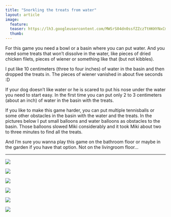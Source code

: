 ```yaml
---
title: "Snorkling the treats from water"
layout: article
image:
  feature:
  teaser: https://lh3.googleusercontent.com/MWSrS04dn0ssfZZczTtHKHYNxCmkGD8Ln-1gaWkWXqA=w245
  thumb:
---
```


For this game you need a bowl or a basin where you can put water. And you need some treats that won’t dissolve in the water, like pieces of dried chicken filets, pieces of wiener or something like that (but not kibbles).

I put like 10 centimeters (three to four inches) of water in the basin and then dropped the treats in. The pieces of wiener vanished in about five seconds :D

If your dog doesn’t like water or he is scared to put his nose under the water you need to start easy. In the first time you can put only 2 to 3 centimeters (about an inch) of water in the basin with the treats.

If you like to make this game harder, you can put multiple tennisballs or some other obstacles in the basin with the water and the treats. In the pictures below I put small balloons and water balloons as obstacles to the basin. Those balloons slowed Miki considerably and it took Miki about two to three minutes to find all the treats.

And I’m sure you wanna play this game on the bathroom floor or maybe in the garden if you have that option. Not on the livingroom floor…

---

[![](https://lh3.googleusercontent.com/QKip0qSSaKbph7gkNUh8mWvovqX6-D9P8aRWAd6z3-Y=w800)](https://lh3.googleusercontent.com/QKip0qSSaKbph7gkNUh8mWvovqX6-D9P8aRWAd6z3-Y=s0)

[![](https://lh3.googleusercontent.com/DJGwG4onTXIghaz1Y1qfGrHf6L5bMAm92AA0dbEgkk0=w800)](https://lh3.googleusercontent.com/DJGwG4onTXIghaz1Y1qfGrHf6L5bMAm92AA0dbEgkk0=s0)

[![](https://lh3.googleusercontent.com/Ur2BV9LlqcjOfBdTPplG89InX9cL2Dg8ijp7gcRLUcc=w800)](https://lh3.googleusercontent.com/Ur2BV9LlqcjOfBdTPplG89InX9cL2Dg8ijp7gcRLUcc=s0)

[![](https://lh3.googleusercontent.com/U_XHLrv-Hma_RMNWNLzQ4ofGA6AvXZ9xUWjnUR_ektA=w800)](https://lh3.googleusercontent.com/U_XHLrv-Hma_RMNWNLzQ4ofGA6AvXZ9xUWjnUR_ektA=s0)

[![](https://lh3.googleusercontent.com/wni0P2ky0X89471E2AeUKd-DRCTLtpN41yAs31bDPtU=w800)](https://lh3.googleusercontent.com/wni0P2ky0X89471E2AeUKd-DRCTLtpN41yAs31bDPtU=s0)

[![](https://lh3.googleusercontent.com/Tk5BiCQGl9AXCmtpm_JMHGSod78F7C1U98rh9NCN_0Q=w800)](https://lh3.googleusercontent.com/Tk5BiCQGl9AXCmtpm_JMHGSod78F7C1U98rh9NCN_0Q=s0)
